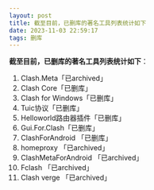 ```yaml
---
layout: post
title: 截至目前，已删库的著名工具列表统计如下
date: 2023-11-03 22:59:17
tags: 删库
---
```

**截至目前，已删库的著名工具列表统计如下**：

1. Clash.Meta「已archived」
2. Clash Core「已删库」
3. Clash for Windows「已删库」
4. Tuic协议「已删库」
5. Helloworld路由器插件「已删库」
6. Gui.For.Clash「已删库」
7. ClashForAndroid 「已删库」
8. homeproxy 「已archived」
9. ClashMetaForAndroid 「已archived」
10. Fclash 「已archived」
11. Clash verge 「已archived」
